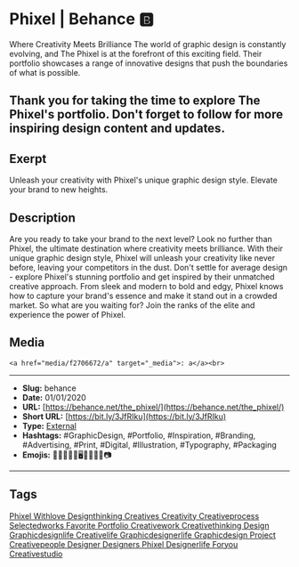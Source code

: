 # Phixel | Behance 🅱️
Where Creativity Meets Brilliance
The world of graphic design is constantly evolving, and The Phixel is at the forefront of this exciting field. Their portfolio showcases a range of innovative designs that push the boundaries of what is possible.

Thank you for taking the time to explore The Phixel's portfolio. Don't forget to follow for more inspiring design content and updates.
------------
## Exerpt
Unleash your creativity with Phixel's unique graphic design style. Elevate your brand to new heights.
## Description
Are you ready to take your brand to the next level? Look no further than Phixel, the ultimate destination where creativity meets brilliance. With their unique graphic design style, Phixel will unleash your creativity like never before, leaving your competitors in the dust. Don't settle for average design - explore Phixel's stunning portfolio and get inspired by their unmatched creative approach. From sleek and modern to bold and edgy, Phixel knows how to capture your brand's essence and make it stand out in a crowded market. So what are you waiting for? Join the ranks of the elite and experience the power of Phixel.
## Media
	<a href="media/f2706672/a" target="_media">: a</a><br>

------------
- **Slug:** behance
- **Date:** 01/01/2020
- **URL:** [https://behance.net/the_phixel/](https://behance.net/the_phixel/)
- **Short URL:** [https://bit.ly/3JfRIku](https://bit.ly/3JfRIku)
- **Type:** [External](#external)
- **Hashtags:** #GraphicDesign, #Portfolio, #Inspiration, #Branding, #Advertising, #Print, #Digital, #Illustration, #Typography, #Packaging
- **Emojis:** 🎨👨‍🎨🌟💡🖥️📐✨🎉👀📷

------------
## Tags
[Phixel Withlove Designthinking Creatives Creativity Creativeprocess Selectedworks Favorite Portfolio Creativework Creativethinking Design Graphicdesignlife Creativelife Graphicdesignerlife Graphicdesign Project Creativepeople Designer Designers Phixel Designerlife Foryou Creativestudio](#phixel-withlove-designthinking-creatives-creativity-creativeprocess-selectedworks-favorite-portfolio-creativework-creativethinking-design-graphicdesignlife-creativelife-graphicdesignerlife-graphicdesign-project-creativepeople-designer-designers-phixel-designerlife-foryou-creativestudio)
